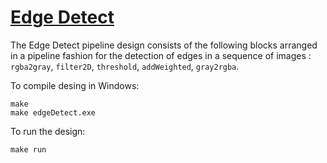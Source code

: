 <!---//===- README.md --------------------------*- Markdown -*-===//
//
// This file is licensed under the Apache License v2.0 with LLVM Exceptions.
// See https://llvm.org/LICENSE.txt for license information.
// SPDX-License-Identifier: Apache-2.0 WITH LLVM-exception
//
// Copyright (C) 2022, Advanced Micro Devices, Inc.
// 
//===----------------------------------------------------------------------===//-->

# <ins>Edge Detect</ins>

The Edge Detect pipeline design consists of the following blocks arranged in a pipeline fashion for the detection of edges in a sequence of images : `rgba2gray`, `filter2D`, `threshold`, `addWeighted`, `gray2rgba`.

To compile desing in Windows:
```
make
make edgeDetect.exe
```

To run the design:
```
make run
```
